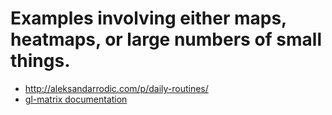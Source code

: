 # Examples involving either maps, heatmaps, or large numbers of small things.

* http://aleksandarrodic.com/p/daily-routines/
* [gl-matrix documentation](http://glmatrix.net/docs/2.2.0/)
